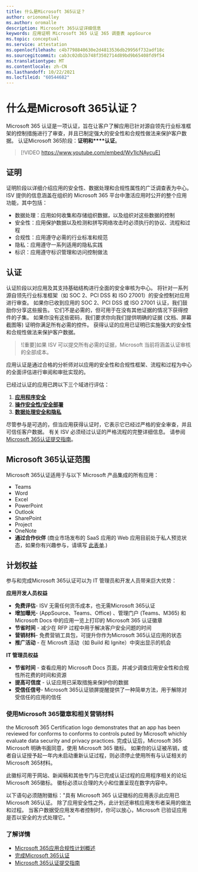 ```yaml
---
title: 什么是Microsoft 365认证？
author: orionomalley
ms.author: oromalle
description: Microsoft 365认证详细信息
keywords: 应用证明 Microsoft 365 认证 365 调查表 appSource
ms.topic: conceptual
ms.service: attestation
ms.openlocfilehash: c4b7798840630e2d4813536db29956f732adf18c
ms.sourcegitcommit: cab3c02db1b748f3502714d89bd9b65408fd9f54
ms.translationtype: MT
ms.contentlocale: zh-CN
ms.lasthandoff: 10/22/2021
ms.locfileid: "60544682"
---
```

# <a name="what-is-microsoft-365-certification"></a>什么是Microsoft 365认证？

Microsoft 365 认证是一项认证，旨在让客户了解应用已针对源自领先行业标准框架的控制措施进行了审查，并且已制定强大的安全性和合规性做法来保护客户数据。 认证Microsoft 365阶段：**证明和****认证**。

>[!VIDEO https://www.youtube.com/embed/Wv1lcNAycuE]


## <a name="attestation"></a>证明

证明阶段以详细介绍应用的安全性、数据处理和合规性属性的广泛调查表为中心。 ISV 提供的信息涵盖在组织的 Microsoft 365 平台中激活应用时公开的整个应用功能，其中包括：

- 数据处理：应用如何收集和存储组织数据，以及组织对这些数据的控制
- 安全性：应用保护数据以及检测和拼写网络攻击时必须执行的协议、流程和过程
- 合规性：应用遵守必需的行业标准和规范
- 隐私：应用遵守一系列适用的隐私实践
- 标识：应用遵守标识管理和访问控制做法


## <a name="certification"></a>认证

认证阶段以对应用及其支持基础结构进行全面的安全审核为中心。 将针对一系列源自领先行业标准框架（如 SOC 2、PCI DSS 和 ISO 27001）的安全控制对应用进行审查。 如果你已收到应用的 SOC 2、PCI DSS 或 ISO 27001 认证，我们鼓励你分享这些报告。 它们不是必需的，但可用于在没有其他证据的情况下获得控件的子集。 如果你没有这些密码，我们要求你向我们提供明确的证据 (文档、屏幕截图等) 证明你满足所有必需的控件。 获得认证的应用已证明已实施强大的安全性和合规性做法来保护客户数据。 

> ![重要]如果 ISV 可以提交所有必需的证据，Microsoft 当前将涵盖认证审核的全部成本。

应用认证是通过合格的分析师对以应用的安全性和合规性框架、流程和过程为中心的全面评估进行审阅和审批实现的。 

已经过认证的应用已跨以下三个域进行评估：
1.  [**应用程序安全**]( https://docs.microsoft.com/en-us/microsoft-365-app-certification/docs/certification-submission-guide#application-security)
1.  [**操作安全性/安全部署**]( https://docs.microsoft.com/en-us/microsoft-365-app-certification/docs/certification-submission-guide#operational-security)
1.  [**数据处理安全和隐私**]( https://docs.microsoft.com/en-us/microsoft-365-app-certification/docs/certification-submission-guide#data-handling-security-and-privacy)

尽管参与是可选的，但当应用获得认证时，它表示它已经过严格的安全审查，并且可信任客户数据。 有关 ISV 必须经过认证的严格流程的完整详细信息。 请参阅[Microsoft 365认证提交指南](https://docs.microsoft.com/microsoft-365-app-certification/docs/certification-submission-guide)。

## <a name="microsoft-365-certification-scope"></a>Microsoft 365认证范围

Microsoft 365认证适用于与以下 Microsoft 产品集成的所有应用：
- Teams
- Word
- Excel
- PowerPoint
- Outlook
- SharePoint
- Project
- OneNote
- **通过合作伙伴** (商业市场发布的 SaaS 应用的 Web 应用目前处于私人预览状态，如果你有兴趣参与，请填写 [此表单](https://customervoice.microsoft.com/Pages/ResponsePage.aspx?id=v4j5cvGGr0GRqy180BHbR4cf3qxCU_RNtqjCSalFdSFUNDMzTVJKR0wzTEJRSFJVSk9OQUlOV0RJSyQlQCN0PWcu).) 

## <a name="program-benefits"></a>计划权益
参与和完成Microsoft 365认证可以为 IT 管理员和开发人员带来巨大优势：

**应用开发人员权益**
-   **免费评估**- ISV 无需任何货币成本，也无需Microsoft 365认证
-   **增加曝光**- (AppSource、Teams、Office) 、管理门户 (Teams、M365) 和 Microsoft Docs 中的应用一览上打印的 Microsoft 365 认证徽章
-   **节省时间** - 减少在 RFP 过程中用于解决客户安全问题的时间 
- **营销材料**- 免费营销工具包，可提升你作为Microsoft 365认证应用的状态
- **推广活动** - 在 Microsft 活动（如 Build 和 Ignite）中突出显示的机会

**IT 管理员权益**
- **节省时间** - 查看应用的 Microsoft Docs 页面，并减少调查应用安全性和合规性所花费的时间和资源 
-   **提高可信度** - 认证应用已采取措施来保护你的数据 
-   **受信任信号**- Microsoft 365认证锁屏提醒提供了一种简单方法，用于解除对受信任的应用的信任


### <a name="using-the-microsoft-365-badge-and-associated-marketing-materials"></a>使用Microsoft 365徽章和相关营销材料
the Microsoft 365 Certification logo demonstrates that an app has been reviewed for conforms to conforms to controls puted by Microsoft whichly evaluate data security and privacy practices. 完成认证后，Microsoft 365 Microsoft 明确书面同意，使用 Microsoft 365 徽标。 如果你的认证被吊销，或者自认证授予起一年内未启动重新认证过程，则必须停止使用所有与认证相关的Microsoft 365材料。 

此徽标可用于网站、新闻稿和其他专门与已完成认证过程的应用程序相关的论坛Microsoft 365徽标。 徽标必须以合理的大小和位置呈现在数字内容中。 

以下语句必须随附徽标："具有 Microsoft 365 认证徽标的应用表示此应用已Microsoft 365认证。 除了应用安全性之外，此计划还审核应用发布者采用的做法和过程。 当客户数据受应用发布者控制时，你可以放心，Microsoft 已验证应用是否以安全的方式处理它。"


### <a name="learn-more"></a>了解详情
* [Microsoft 365应用合规性计划概述](~/overview.md)  
* [完成Microsoft 365认证](~/docs/certification.md)  
* [Microsoft 365认证提交指南](~/docs/certification-submission-guide.md)

